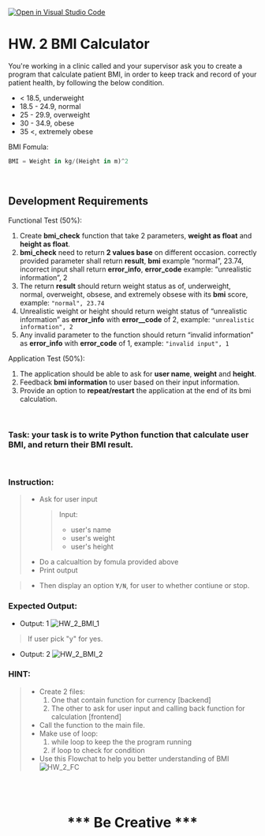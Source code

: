 [![Open in Visual Studio Code](https://classroom.github.com/assets/open-in-vscode-718a45dd9cf7e7f842a935f5ebbe5719a5e09af4491e668f4dbf3b35d5cca122.svg)](https://classroom.github.com/online_ide?assignment_repo_id=11432870&assignment_repo_type=AssignmentRepo)
# HW. 2 BMI Calculator

You're working in a clinic called and your supervisor ask you to create a program that calculate patient BMI, in order to keep track and record of your patient health, by following the below condition.

- < 18.5, underweight
- 18.5 - 24.9, normal
- 25 - 29.9, overweight
- 30 - 34.9, obese
- 35 <, extremely obese

BMI Fomula:

```python
BMI = Weight in kg/(Height in m)^2
```

<br>

## Development Requirements

Functional Test (50%):

1. Create **bmi_check** function that take 2 parameters, **weight as float** and **height as float**.
2. **bmi_check** need to return **2 values base** on different occasion. correctly provided parameter shall return **result**, **bmi** example “normal”, 23.74, incorrect input shall return **error_info**, **error_code** example: “unrealistic information”, 2
3. The return **result** should return weight status as of, underweight, normal, overweight, obsese, and extremely obsese with its **bmi** score, example: `"normal", 23.74`
4. Unrealistic weight or height should return weight status of “unrealistic information” as **error_info** with **error\_\_code** of 2, example: `"unrealistic information", 2`
5. Any invalid parameter to the function should return “invalid information” as **error_info** with **error_code** of 1, example: `"invalid input", 1`

Application Test (50%):

1. The application should be able to ask for **user name**, **weight** and **height**.
2. Feedback **bmi information** to user based on their input information.
3. Provide an option to **repeat/restart** the application at the end of its bmi calculation.

<br>

### Task: your task is to write Python function that calculate user BMI, and return their BMI result.

<br>

### Instruction:

> - Ask for user input
>   > Input:
>   >
>   > - user's name
>   > - user's weight
>   > - user's height
> - Do a calcualtion by fomula provided above
> - Print output

> - Then display an option **`Y/N`**, for user to whether contiune or stop.

### Expected Output:

- Output: 1
  ![HW_2_BMI_1](resources/HW_2_BMI_1.png)

> If user pick "y" for yes.

- Output: 2
  ![HW_2_BMI_2](resources/HW_2_BMI_2.png)

### HINT:

> - Create 2 files:
>   1. One that contain function for currency [backend]
>   2. The other to ask for user input and calling back function for calculation [frontend]
> - Call the function to the main file.
> - Make use of loop:
>   1. while loop to keep the the program running
>   2. if loop to check for condition
> - Use this Flowchat to help you better understanding of BMI
>   ![HW_2_FC](resources/HW_2_FC.png)

<br><br>

<h1 style="text-align: center;">*** Be Creative ***</h1>
